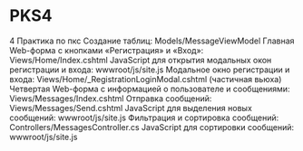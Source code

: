 # PKS4
4 Практика по пкс
Создание таблиц: Models/MessageViewModel
Главная Web-форма с кнопками «Регистрация» и «Вход»: Views/Home/Index.cshtml
JavaScript для открытия модальных окон регистрации и входа: wwwroot/js/site.js
Модальное окно регистрации и входа: Views/Home/_RegistrationLoginModal.cshtml (частичная вьюха)
Четвертая Web-форма с информацией о пользователе и сообщениями: Views/Messages/Index.cshtml
Отправка сообщений: Views/Messages/Send.cshtml
JavaScript для выделения новых сообщений: wwwroot/js/site.js
Фильтрация и сортировка сообщений: Controllers/MessagesController.cs
JavaScript для сортировки сообщений: wwwroot/js/site.js
